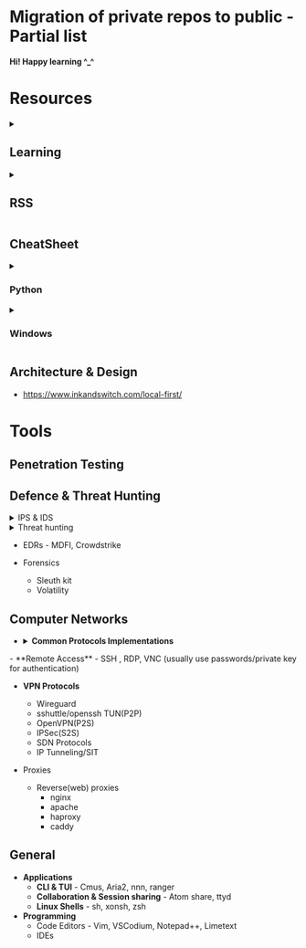 # Migration of private repos to public - Partial list

**Hi! Happy learning ^_^**


# Resources

<details>
	<summary><h2>Learning</h2></summary>
	
- https://www.hacksplaining.com/owasp
</details>
<details>
	<summary><h2>RSS</h2></summary>
	
- https://cyber.bgu.ac.il/advanced-cyber/
- https://news.ycombinator.com/
- https://www.darkreading.com/
- https://thehackernews.com/
- https://www.digitalwhisper.co.il/
- https://www.csoonline.com/
- https://leanpub.com/
</details>

## CheatSheet
<details>
	<summary><h3>Python</h3></summary>

<details>
	<summary><h4>alternative way to output stdout to var with sys module.</h4></summary>

```python
import io,sys; b=io.StringIO(); sys.stdout=b;<Command>;out = b.getvalue().splitlines(); sys.stdout=sys.__stdout__
```

</details>
<details>
	<summary><h4>get stdout from command. exec using stdout</h4></summary>

```python
exec("import io,contextlib as cl;o=io.StringIO();\nwith cl.redirect_stdout(o):\thelp(\"topics\")")`
# might be unsafe especially in production.
```
</details>
</details>
<details>
	<summary><h3>Windows</h3></summary>
<details>
	<summary><h4>Shell Enumeration</h4></summary>
	
```cmd
(dir 2>&1 *`\|echo CMD);&<# rem #>echo ($PSVersionTable).PSEdition # check if shell is CMD or PS
```

</details>
<details>
	<summary><h4>Windows Administration</h4></summary>

```cmd
netsh int ip reset  # Reset TCP/IP
netsh int winsock reset # recover from socket errors, may remove settings
```
```cmd
netsh advf set currentprofile state off  # turn firewall off
```
```cmd
route
netstat -r # alternative
```
```cmd
getmac
```
```cmd
netstat -s -p <PROTOCOL> # statistics
```
```cmd
netstat -aonb # socket finding windows
```
```powershell
Powershell Start Notepad.exe -Verb RunAs -ArgumentList "C:\\Windows\\System32\\drivers\\etc\\hosts" &@rem edits hosts, be careful.
```
```cmd
sfc /scannow &@rem check windows for errors, be careful with this tool.
```
```powershell
 New-Object System.Net.Sockets.TcpClient("192.168.0.6", 3389)
```
```cmd
Cipher /w:<PATH> # wipes free space
```
```cmd
Certutil -encode <filepath> <outputfile> # encode/decode in base64
```
```cmd
taskkill /f /t /im "<MSASCuiL.exe/MSASCui.exe>" # stops ms defender
```
</details>
<details>
	<summary><h4>Encoding & Cryptography</h4></summary>

```powershell
[System.Convert]::ToBase64String([System.Text.Encoding]::UTF8.GetBytes("H")) 
```
```powershell
[System.Text.Encoding]::ASCII.GetString([System.Convert]::FromBase64String('SA=='))
```
```powershell
[System.Text.Encoding]::UTF8.GetString([System.Convert]::FromBase64String('SA=='))
```
</details>
</details>

## Architecture & Design
- https://www.inkandswitch.com/local-first/

# Tools
## Penetration Testing

## Defence & Threat Hunting
<details>
	<summary>IPS & IDS</summary>
	
	- Zeek
	- Snort
	- Suricata
</details>

<details>
	<summary>Threat hunting</summary>
	
	- Sigma
	- Yara
	- ssdeep
	- APTSimulator
 
</details>

- EDRs - MDFI, Crowdstrike

- Forensics
	- Sleuth kit 
	- Volatility


## Computer Networks
- <details>
	<summary><b>Common Protocols Implementations</b></summary>
	
	- NAT & DHCP
		- ICS,
  		- dhcpcd(ISC DHCP)
    		- dnsmas
 	- DNS
  		- BIND(most common, de facto standard), Unbound, Dnsmasq, MS DNS
</details>
- **Remote Access** - SSH , RDP, VNC (usually use passwords/private key for authentication) 

- **VPN Protocols**
	- Wireguard
	- sshuttle/openssh TUN(P2P)
	- OpenVPN(P2S)
	- IPSec(S2S)
	- SDN Protocols
	- IP Tunneling/SIT 

- Proxies
	 - Reverse(web) proxies 
		 - nginx  
		 - apache
		 - haproxy
		 - caddy
## General
- **Applications**
	- **CLI & TUI** - Cmus, Aria2, nnn, ranger
	- **Collaboration & Session sharing** - Atom share, ttyd
 	- **Linux Shells** - sh, xonsh, zsh 
- **Programming**
	- Code Editors - Vim, VSCodium, Notepad++, Limetext  
	- IDEs 
